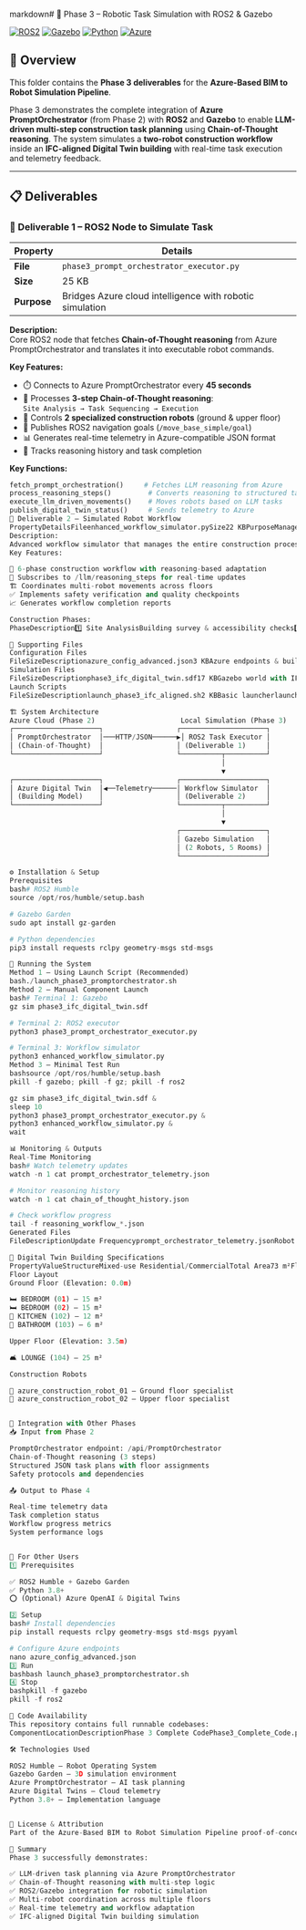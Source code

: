 markdown# 🤖 Phase 3 – Robotic Task Simulation with ROS2 & Gazebo

[![ROS2](https://img.shields.io/badge/ROS2-Humble-22314E?logo=ros)](https://docs.ros.org/)
[![Gazebo](https://img.shields.io/badge/Gazebo-Garden-orange)](https://gazebosim.org/)
[![Python](https://img.shields.io/badge/Python-3.8+-3776AB?logo=python)](https://www.python.org/)
[![Azure](https://img.shields.io/badge/Azure-Integrated-0078D4?logo=microsoft-azure)](https://azure.microsoft.com/)

## 📌 Overview

This folder contains the **Phase 3 deliverables** for the **Azure-Based BIM to Robot Simulation Pipeline**.

Phase 3 demonstrates the complete integration of **Azure PromptOrchestrator** (from Phase 2) with **ROS2** and **Gazebo** to enable **LLM-driven multi-step construction task planning** using **Chain-of-Thought reasoning**. The system simulates a **two-robot construction workflow** inside an **IFC-aligned Digital Twin building** with real-time task execution and telemetry feedback.

---

## 📋 Deliverables

### **🔹 Deliverable 1 – ROS2 Node to Simulate Task**

| Property | Details |
|----------|---------|
| **File** | `phase3_prompt_orchestrator_executor.py` |
| **Size** | 25 KB |
| **Purpose** | Bridges Azure cloud intelligence with robotic simulation |

**Description:**  
Core ROS2 node that fetches **Chain-of-Thought reasoning** from Azure PromptOrchestrator and translates it into executable robot commands.

**Key Features:**
- ⏱️ Connects to Azure PromptOrchestrator every **45 seconds**
- 🧠 Processes **3-step Chain-of-Thought reasoning**:  
  `Site Analysis → Task Sequencing → Execution`
- 🤖 Controls **2 specialized construction robots** (ground & upper floor)
- 📡 Publishes ROS2 navigation goals (`/move_base_simple/goal`)
- 📊 Generates real-time telemetry in Azure-compatible JSON format
- 📝 Tracks reasoning history and task completion

**Key Functions:**
```python
fetch_prompt_orchestration()     # Fetches LLM reasoning from Azure
process_reasoning_steps()         # Converts reasoning to structured tasks
execute_llm_driven_movements()    # Moves robots based on LLM tasks
publish_digital_twin_status()     # Sends telemetry to Azure
🔹 Deliverable 2 – Simulated Robot Workflow
PropertyDetailsFileenhanced_workflow_simulator.pySize22 KBPurposeManages 6-phase adaptive construction workflow
Description:
Advanced workflow simulator that manages the entire construction process through adaptive phases, responding dynamically to LLM reasoning updates.
Key Features:

🔄 6-phase construction workflow with reasoning-based adaptation
📡 Subscribes to /llm/reasoning_steps for real-time updates
🏗️ Coordinates multi-robot movements across floors
✅ Implements safety verification and quality checkpoints
📈 Generates workflow completion reports

Construction Phases:
PhaseDescription1️⃣ Site AnalysisBuilding survey & accessibility checks2️⃣ Foundation PreparationExcavation & marking3️⃣ Structural AssemblyColumns, beams, walls4️⃣ Upper Floor ConstructionSecond floor parallel execution5️⃣ Systems IntegrationMEP installation6️⃣ Quality FinishingFinal inspection & certification

📂 Supporting Files
Configuration Files
FileSizeDescriptionazure_config_advanced.json3 KBAzure endpoints & building specschain_of_thought_history.json189 KBLogged LLM reasoning stepsprompt_orchestrator_telemetry.json2 KBReal-time telemetryphase3_promptorchestrator_compliance.json1 KBCompliance results
Simulation Files
FileSizeDescriptionphase3_ifc_digital_twin.sdf17 KBGazebo world with IFC buildingphase3_advanced_task_executor.py15 KBAlternative executorverify_phase3_promptorchestrator.py9 KBCompliance checker
Launch Scripts
FileSizeDescriptionlaunch_phase3_ifc_aligned.sh2 KBBasic launcherlaunch_phase3_promptorchestrator.sh5 KBFull system launcher

🏗️ System Architecture
Azure Cloud (Phase 2)                     Local Simulation (Phase 3)
┌─────────────────────┐                  ┌─────────────────────┐
│ PromptOrchestrator  │───HTTP/JSON──────▶│ ROS2 Task Executor │
│ (Chain-of-Thought)  │                  │ (Deliverable 1)     │
└─────────────────────┘                  └──────────┬──────────┘
                                                    │
                                                    ▼
┌─────────────────────┐                  ┌─────────────────────┐
│ Azure Digital Twin  │◀──Telemetry──────│ Workflow Simulator  │
│ (Building Model)    │                  │ (Deliverable 2)     │
└─────────────────────┘                  └──────────┬──────────┘
                                                    │
                                                    ▼
                                         ┌─────────────────────┐
                                         │ Gazebo Simulation   │
                                         │ (2 Robots, 5 Rooms) │
                                         └─────────────────────┘

⚙️ Installation & Setup
Prerequisites
bash# ROS2 Humble
source /opt/ros/humble/setup.bash

# Gazebo Garden
sudo apt install gz-garden

# Python dependencies
pip3 install requests rclpy geometry-msgs std-msgs

🚀 Running the System
Method 1 – Using Launch Script (Recommended)
bash./launch_phase3_promptorchestrator.sh
Method 2 – Manual Component Launch
bash# Terminal 1: Gazebo
gz sim phase3_ifc_digital_twin.sdf

# Terminal 2: ROS2 executor
python3 phase3_prompt_orchestrator_executor.py

# Terminal 3: Workflow simulator
python3 enhanced_workflow_simulator.py
Method 3 – Minimal Test Run
bashsource /opt/ros/humble/setup.bash
pkill -f gazebo; pkill -f gz; pkill -f ros2

gz sim phase3_ifc_digital_twin.sdf &
sleep 10
python3 phase3_prompt_orchestrator_executor.py &
python3 enhanced_workflow_simulator.py &
wait

📊 Monitoring & Outputs
Real-Time Monitoring
bash# Watch telemetry updates
watch -n 1 cat prompt_orchestrator_telemetry.json

# Monitor reasoning history
watch -n 1 cat chain_of_thought_history.json

# Check workflow progress
tail -f reasoning_workflow_*.json
Generated Files
FileDescriptionUpdate Frequencyprompt_orchestrator_telemetry.jsonRobot positions & task statusEvery 10schain_of_thought_history.jsonLLM reasoning stepsEvery 45sreasoning_workflow_*.jsonWorkflow reportsPer workflowphase3_promptorchestrator_completion.jsonFinal reportOn completion

🏢 Digital Twin Building Specifications
PropertyValueStructureMixed-use Residential/CommercialTotal Area73 m²Floors2 (Ground + Upper)Total Spaces5
Floor Layout
Ground Floor (Elevation: 0.0m)

🛏️ BEDROOM (01) – 15 m²
🛏️ BEDROOM (02) – 15 m²
🍳 KITCHEN (102) – 12 m²
🚿 BATHROOM (103) – 6 m²

Upper Floor (Elevation: 3.5m)

🛋️ LOUNGE (104) – 25 m²

Construction Robots

🔵 azure_construction_robot_01 – Ground floor specialist
🔴 azure_construction_robot_02 – Upper floor specialist


🔗 Integration with Other Phases
📥 Input from Phase 2

PromptOrchestrator endpoint: /api/PromptOrchestrator
Chain-of-Thought reasoning (3 steps)
Structured JSON task plans with floor assignments
Safety protocols and dependencies

📤 Output to Phase 4

Real-time telemetry data
Task completion status
Workflow progress metrics
System performance logs


👥 For Other Users
1️⃣ Prerequisites

✅ ROS2 Humble + Gazebo Garden
✅ Python 3.8+
⭕ (Optional) Azure OpenAI & Digital Twins

2️⃣ Setup
bash# Install dependencies
pip install requests rclpy geometry-msgs std-msgs pyyaml

# Configure Azure endpoints
nano azure_config_advanced.json
3️⃣ Run
bashbash launch_phase3_promptorchestrator.sh
4️⃣ Stop
bashpkill -f gazebo
pkill -f ros2

📌 Code Availability
This repository contains full runnable codebases:
ComponentLocationDescriptionPhase 3 Complete CodePhase3_Complete_Code.pyCreates and runs the full simulationIndividual ScriptsPhase 3 folderEach component can be run independently

🛠️ Technologies Used

ROS2 Humble – Robot Operating System
Gazebo Garden – 3D simulation environment
Azure PromptOrchestrator – AI task planning
Azure Digital Twins – Cloud telemetry
Python 3.8+ – Implementation language


📝 License & Attribution
Part of the Azure-Based BIM to Robot Simulation Pipeline proof-of-concept.

🎯 Summary
Phase 3 successfully demonstrates:

✅ LLM-driven task planning via Azure PromptOrchestrator
✅ Chain-of-Thought reasoning with multi-step logic
✅ ROS2/Gazebo integration for robotic simulation
✅ Multi-robot coordination across multiple floors
✅ Real-time telemetry and workflow adaptation
✅ IFC-aligned Digital Twin building simulation

